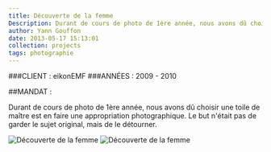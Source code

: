 ```yaml
---
title: Découverte de la femme
Description: Durant de cours de photo de 1ère année, nous avons dû choisir une toile de maître est en faire une appropriation photographique.
author: Yann Gouffon
date: 2013-05-17 15:13:01
collection: projects
tags: photographie
---
```


###CLIENT : eikonEMF
###ANNÉES : 2009 - 2010

##MANDAT :

Durant de cours de photo de 1ère année, nous avons dû choisir une toile de maître est en faire une appropriation photographique. Le but n'était pas de garder le sujet original, mais de le détourner. 

![Découverte de la femme](http://staging.yago.io/content/images/decouverte.jpg.jpg)
![Découverte de la femme](http://staging.yago.io/content/images/decouvertelayout.jpg.jpg)


